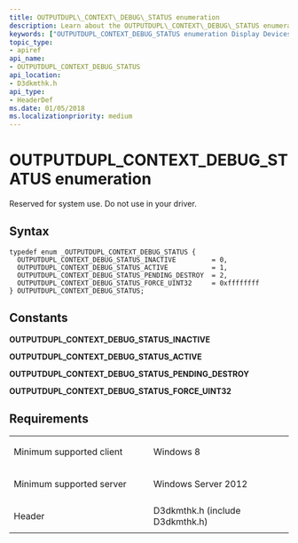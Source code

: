 ```yaml
---
title: OUTPUTDUPL\_CONTEXT\_DEBUG\_STATUS enumeration
description: Learn about the OUTPUTDUPL\_CONTEXT\_DEBUG\_STATUS enumeration, which is reserved for system use. Do not use in your driver.
keywords: ["OUTPUTDUPL_CONTEXT_DEBUG_STATUS enumeration Display Devices"]
topic_type:
- apiref
api_name:
- OUTPUTDUPL_CONTEXT_DEBUG_STATUS
api_location:
- D3dkmthk.h
api_type:
- HeaderDef
ms.date: 01/05/2018
ms.localizationpriority: medium
---
```


# OUTPUTDUPL\_CONTEXT\_DEBUG\_STATUS enumeration


Reserved for system use. Do not use in your driver.

## Syntax

```ManagedCPlusPlus
typedef enum _OUTPUTDUPL_CONTEXT_DEBUG_STATUS {
  OUTPUTDUPL_CONTEXT_DEBUG_STATUS_INACTIVE         = 0,
  OUTPUTDUPL_CONTEXT_DEBUG_STATUS_ACTIVE           = 1,
  OUTPUTDUPL_CONTEXT_DEBUG_STATUS_PENDING_DESTROY  = 2,
  OUTPUTDUPL_CONTEXT_DEBUG_STATUS_FORCE_UINT32     = 0xffffffff
} OUTPUTDUPL_CONTEXT_DEBUG_STATUS;
```

## Constants

<span id="OUTPUTDUPL_CONTEXT_DEBUG_STATUS_INACTIVE"></span><span id="outputdupl_context_debug_status_inactive"></span>**OUTPUTDUPL\_CONTEXT\_DEBUG\_STATUS\_INACTIVE**

<span id="OUTPUTDUPL_CONTEXT_DEBUG_STATUS_ACTIVE"></span><span id="outputdupl_context_debug_status_active"></span>**OUTPUTDUPL\_CONTEXT\_DEBUG\_STATUS\_ACTIVE**

<span id="OUTPUTDUPL_CONTEXT_DEBUG_STATUS_PENDING_DESTROY"></span><span id="outputdupl_context_debug_status_pending_destroy"></span>**OUTPUTDUPL\_CONTEXT\_DEBUG\_STATUS\_PENDING\_DESTROY**

<span id="OUTPUTDUPL_CONTEXT_DEBUG_STATUS_FORCE_UINT32"></span><span id="outputdupl_context_debug_status_force_uint32"></span>**OUTPUTDUPL\_CONTEXT\_DEBUG\_STATUS\_FORCE\_UINT32**

## Requirements

<table>
<colgroup>
<col width="50%" />
<col width="50%" />
</colgroup>
<tbody>
<tr class="odd">
<td align="left"><p>Minimum supported client</p></td>
<td align="left"><p>Windows 8</p></td>
</tr>
<tr class="even">
<td align="left"><p>Minimum supported server</p></td>
<td align="left"><p>Windows Server 2012</p></td>
</tr>
<tr class="odd">
<td align="left"><p>Header</p></td>
<td align="left">D3dkmthk.h (include D3dkmthk.h)</td>
</tr>
</tbody>
</table>

 

 






